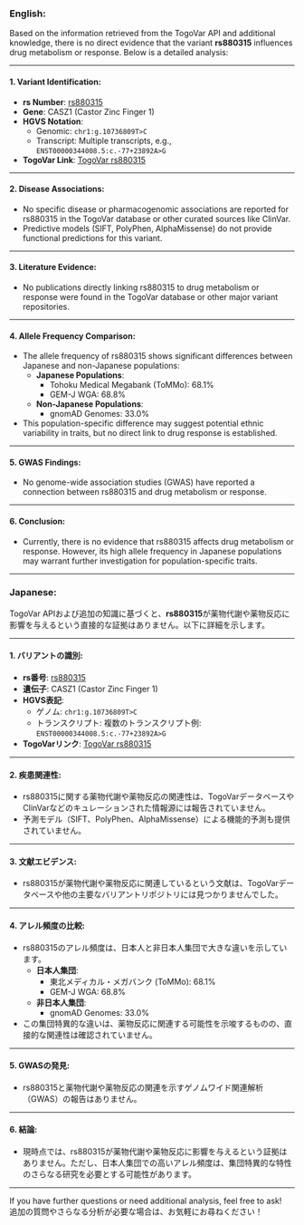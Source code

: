 ### English:
Based on the information retrieved from the TogoVar API and additional knowledge, there is no direct evidence that the variant **rs880315** influences drug metabolism or response. Below is a detailed analysis:

---

#### 1. **Variant Identification**:
   - **rs Number**: [rs880315](https://identifiers.org/dbsnp/rs880315)
   - **Gene**: CASZ1 (Castor Zinc Finger 1)
   - **HGVS Notation**:
     - Genomic: `chr1:g.10736809T>C`
     - Transcript: Multiple transcripts, e.g., `ENST00000344008.5:c.-77+23892A>G`
   - **TogoVar Link**: [TogoVar rs880315](https://togovar.org/variant/tgv344062)

---

#### 2. **Disease Associations**:
   - No specific disease or pharmacogenomic associations are reported for rs880315 in the TogoVar database or other curated sources like ClinVar.
   - Predictive models (SIFT, PolyPhen, AlphaMissense) do not provide functional predictions for this variant.

---

#### 3. **Literature Evidence**:
   - No publications directly linking rs880315 to drug metabolism or response were found in the TogoVar database or other major variant repositories.

---

#### 4. **Allele Frequency Comparison**:
   - The allele frequency of rs880315 shows significant differences between Japanese and non-Japanese populations:
     - **Japanese Populations**:
       - Tohoku Medical Megabank (ToMMo): 68.1%
       - GEM-J WGA: 68.8%
     - **Non-Japanese Populations**:
       - gnomAD Genomes: 33.0%
   - This population-specific difference may suggest potential ethnic variability in traits, but no direct link to drug response is established.

---

#### 5. **GWAS Findings**:
   - No genome-wide association studies (GWAS) have reported a connection between rs880315 and drug metabolism or response.

---

#### 6. **Conclusion**:
   - Currently, there is no evidence that rs880315 affects drug metabolism or response. However, its high allele frequency in Japanese populations may warrant further investigation for population-specific traits.

---

### Japanese:
TogoVar APIおよび追加の知識に基づくと、**rs880315**が薬物代謝や薬物反応に影響を与えるという直接的な証拠はありません。以下に詳細を示します。

---

#### 1. **バリアントの識別**:
   - **rs番号**: [rs880315](https://identifiers.org/dbsnp/rs880315)
   - **遺伝子**: CASZ1 (Castor Zinc Finger 1)
   - **HGVS表記**:
     - ゲノム: `chr1:g.10736809T>C`
     - トランスクリプト: 複数のトランスクリプト例: `ENST00000344008.5:c.-77+23892A>G`
   - **TogoVarリンク**: [TogoVar rs880315](https://togovar.org/variant/tgv344062)

---

#### 2. **疾患関連性**:
   - rs880315に関する薬物代謝や薬物反応の関連性は、TogoVarデータベースやClinVarなどのキュレーションされた情報源には報告されていません。
   - 予測モデル（SIFT、PolyPhen、AlphaMissense）による機能的予測も提供されていません。

---

#### 3. **文献エビデンス**:
   - rs880315が薬物代謝や薬物反応に関連しているという文献は、TogoVarデータベースや他の主要なバリアントリポジトリには見つかりませんでした。

---

#### 4. **アレル頻度の比較**:
   - rs880315のアレル頻度は、日本人と非日本人集団で大きな違いを示しています。
     - **日本人集団**:
       - 東北メディカル・メガバンク (ToMMo): 68.1%
       - GEM-J WGA: 68.8%
     - **非日本人集団**:
       - gnomAD Genomes: 33.0%
   - この集団特異的な違いは、薬物反応に関連する可能性を示唆するものの、直接的な関連性は確認されていません。

---

#### 5. **GWASの発見**:
   - rs880315と薬物代謝や薬物反応の関連を示すゲノムワイド関連解析（GWAS）の報告はありません。

---

#### 6. **結論**:
   - 現時点では、rs880315が薬物代謝や薬物反応に影響を与えるという証拠はありません。ただし、日本人集団での高いアレル頻度は、集団特異的な特性のさらなる研究を必要とする可能性があります。

--- 

If you have further questions or need additional analysis, feel free to ask!  
追加の質問やさらなる分析が必要な場合は、お気軽にお尋ねください！